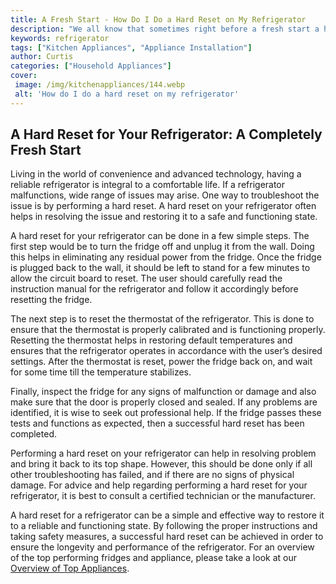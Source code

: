 ```yaml
---
title: A Fresh Start - How Do I Do a Hard Reset on My Refrigerator
description: "We all know that sometimes right before a fresh start a hard reset is needed And what better way than to use it as an analogy on how to do a hard reset on your refrigerator Read to find our tips and tricks on how to get your refrigerator as good as new"
keywords: refrigerator
tags: ["Kitchen Appliances", "Appliance Installation"]
author: Curtis
categories: ["Household Appliances"]
cover: 
 image: /img/kitchenappliances/144.webp
 alt: 'How do I do a hard reset on my refrigerator'
---
```

## A Hard Reset for Your Refrigerator: A Completely Fresh Start
Living in the world of convenience and advanced technology, having a reliable refrigerator is integral to a comfortable life. If a refrigerator malfunctions, wide range of issues may arise. One way to troubleshoot the issue is by performing a hard reset. A hard reset on your refrigerator often helps in resolving the issue and restoring it to a safe and functioning state.

A hard reset for your refrigerator can be done in a few simple steps. The first step would be to turn the fridge off and unplug it from the wall. Doing this helps in eliminating any residual power from the fridge. Once the fridge is plugged back to the wall, it should be left to stand for a few minutes to allow the circuit board to reset. The user should carefully read the instruction manual for the refrigerator and follow it accordingly before resetting the fridge.

The next step is to reset the thermostat of the refrigerator. This is done to ensure that the thermostat is properly calibrated and is functioning properly. Resetting the thermostat helps in restoring default temperatures and ensures that the refrigerator operates in accordance with the user’s desired settings. After the thermostat is reset, power the fridge back on, and wait for some time till the temperature stabilizes.

Finally, inspect the fridge for any signs of malfunction or damage and also make sure that the door is properly closed and sealed. If any problems are identified, it is wise to seek out professional help. If the fridge passes these tests and functions as expected, then a successful hard reset has been completed.

Performing a hard reset on your refrigerator can help in resolving problem and bring it back to its top shape. However, this should be done only if all other troubleshooting has failed, and if there are no signs of physical damage. For advice and help regarding performing a hard reset for your refrigerator, it is best to consult a certified technician or the manufacturer.

A hard reset for a refrigerator can be a simple and effective way to restore it to a reliable and functioning state. By following the proper instructions and taking safety measures, a successful hard reset can be achieved in order to ensure the longevity and performance of the refrigerator. For an overview of the top performing fridges and appliance, please take a look at our [Overview of Top Appliances](./pages/appliance-overview).
